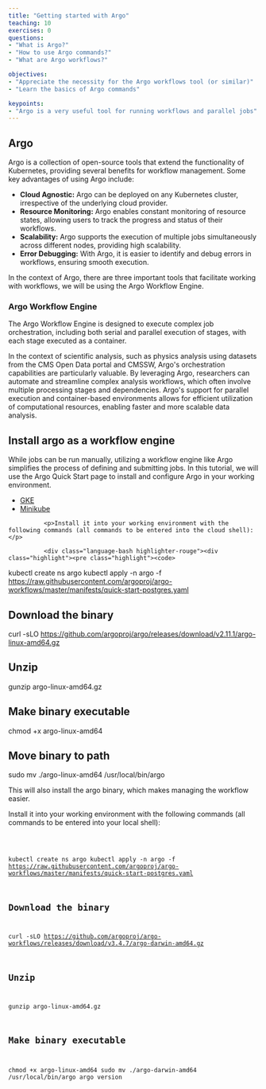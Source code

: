 ```yaml
---
title: "Getting started with Argo"
teaching: 10
exercises: 0
questions:
- "What is Argo?"
- "How to use Argo commands?"
- "What are Argo workflows?"

objectives:
- "Appreciate the necessity for the Argo workflows tool (or similar)"
- "Learn the basics of Argo commands"

keypoints:
- "Argo is a very useful tool for running workflows and parallel jobs"
---
```


## Argo

Argo is a collection of open-source tools that extend the functionality of Kubernetes, providing several benefits for workflow management. Some key advantages of using Argo include:

* **Cloud Agnostic:** Argo can be deployed on any Kubernetes cluster, irrespective of the underlying cloud provider.
* **Resource Monitoring:** Argo enables constant monitoring of resource states, allowing users to track the progress and status of their workflows.
* **Scalability:** Argo supports the execution of multiple jobs simultaneously across different nodes, providing high scalability.
* **Error Debugging:** With Argo, it is easier to identify and debug errors in workflows, ensuring smooth execution.

In the context of Argo, there are three important tools that facilitate working with workflows, we will be using the Argo Workflow Engine.

### Argo Workflow Engine
The Argo Workflow Engine is designed to execute complex job orchestration, including both serial and parallel execution of stages, with each stage executed as a container.

In the context of scientific analysis, such as physics analysis using datasets from the CMS Open Data portal and CMSSW, Argo's orchestration capabilities are particularly valuable. By leveraging Argo, researchers can automate and streamline complex analysis workflows, which often involve multiple processing stages and dependencies. Argo's support for parallel execution and container-based environments allows for efficient utilization of computational resources, enabling faster and more scalable data analysis.

## Install argo as a workflow engine

While jobs can be run manually, utilizing a workflow engine like Argo simplifies the process of defining and submitting jobs. In this tutorial, we will use the Argo Quick Start page to install and configure Argo in your working environment.

<div id="kubernetes-run">
    <div>
        <ul class="nav nav-tabs" role="tablist">
            <li role="presentation" class="active"><a data-os="GKE" href="#shell-gke" aria-controls="GKE" role="tab" data-toggle="tab">GKE</a></li>
            <li role="presentation"><a data-os="minikube" href="#shell-minikube" aria-controls="Minikube" role="tab" data-toggle="tab">Minikube</a></li>
        </ul>
        <div class="tab-content">
            <article role="tabpanel" class="tab-pane active" id="shell-gke">
                
              <p>Install it into your working environment with the following commands (all commands to be entered into the cloud shell):</p>    
                
              <div class="language-bash highlighter-rouge"><div class="highlight"><pre class="highlight"><code> 
kubectl create ns argo
kubectl apply -n argo -f https://raw.githubusercontent.com/argoproj/argo-workflows/master/manifests/quick-start-postgres.yaml
# Download the binary
curl -sLO https://github.com/argoproj/argo/releases/download/v2.11.1/argo-linux-amd64.gz
# Unzip
gunzip argo-linux-amd64.gz
# Make binary executable
chmod +x argo-linux-amd64
# Move binary to path
sudo mv ./argo-linux-amd64 /usr/local/bin/argo
              </code></pre></div></div>
              <p>This will also install the argo binary, which makes managing the workflow easier.</p>
            </article><!-- gke  -->
            <article role="tabpanel" class="tab-pane" id="shell-minikube">
                <p>Install it into your working environment with the following commands (all commands to be entered into your local shell):</p>    
                <div class="language-bash highlighter-rouge"><div class="highlight"><pre class="highlight"><code>
kubectl create ns argo
kubectl apply -n argo -f https://raw.githubusercontent.com/argoproj/argo-workflows/master/manifests/quick-start-postgres.yaml
# Download the binary
curl -sLO https://github.com/argoproj/argo-workflows/releases/download/v3.4.7/argo-darwin-amd64.gz
# Unzip
gunzip argo-linux-amd64.gz
# Make binary executable
chmod +x argo-linux-amd64
sudo mv ./argo-darwin-amd64 /usr/local/bin/argo
argo version    
                </code></pre></div></div>
            </article><!-- Minikube  -->
        </div> <!-- tab-contents  -->
    </div><!-- nav-tabs  -->
</div><!-- kubernetes-run  -->
